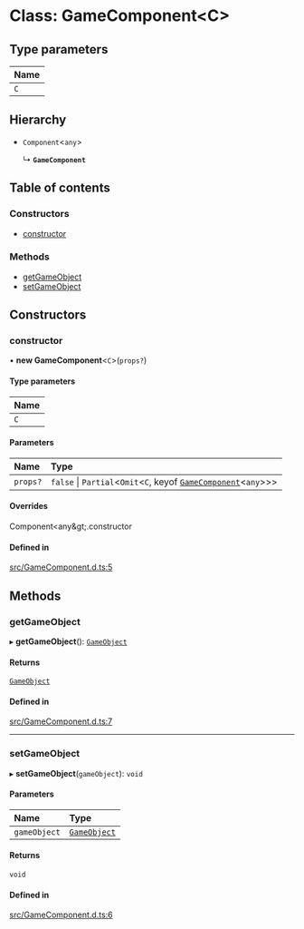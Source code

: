 # Class: GameComponent<C\>

## Type parameters

| Name |
| :------ |
| `C` |

## Hierarchy

- `Component`<`any`\>

  ↳ **`GameComponent`**

## Table of contents

### Constructors

- [constructor](GameComponent.md#constructor)

### Methods

- [getGameObject](GameComponent.md#getgameobject)
- [setGameObject](GameComponent.md#setgameobject)

## Constructors

### constructor

• **new GameComponent**<`C`\>(`props?`)

#### Type parameters

| Name |
| :------ |
| `C` |

#### Parameters

| Name | Type |
| :------ | :------ |
| `props?` | ``false`` \| `Partial`<`Omit`<`C`, keyof [`GameComponent`](GameComponent.md)<`any`\>\>\> |

#### Overrides

Component&lt;any\&gt;.constructor

#### Defined in

[src/GameComponent.d.ts:5](https://github.com/felixtrz/elixr/blob/a7ea62f/src/GameComponent.d.ts#L5)

## Methods

### getGameObject

▸ **getGameObject**(): [`GameObject`](GameObject.md)

#### Returns

[`GameObject`](GameObject.md)

#### Defined in

[src/GameComponent.d.ts:7](https://github.com/felixtrz/elixr/blob/a7ea62f/src/GameComponent.d.ts#L7)

___

### setGameObject

▸ **setGameObject**(`gameObject`): `void`

#### Parameters

| Name | Type |
| :------ | :------ |
| `gameObject` | [`GameObject`](GameObject.md) |

#### Returns

`void`

#### Defined in

[src/GameComponent.d.ts:6](https://github.com/felixtrz/elixr/blob/a7ea62f/src/GameComponent.d.ts#L6)
